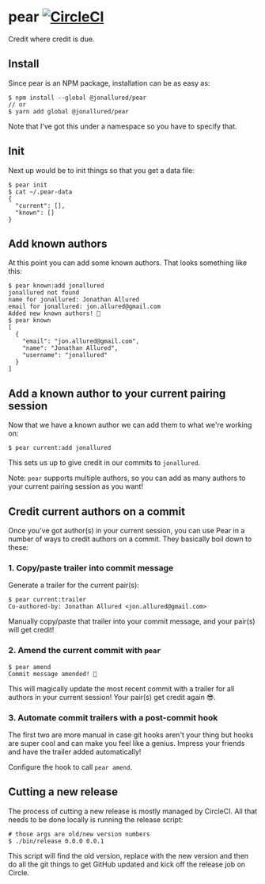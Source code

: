 # pear [![CircleCI][badge]][circleci]

Credit where credit is due.

## Install

Since pear is an NPM package, installation can be as easy as:

```
$ npm install --global @jonallured/pear
// or
$ yarn add global @jonallured/pear
```

Note that I've got this under a namespace so you have to specify that.

## Init

Next up would be to init things so that you get a data file:

```
$ pear init
$ cat ~/.pear-data
{
  "current": [],
  "known": []
}
```

## Add known authors

At this point you can add some known authors. That looks something like this:

```
$ pear known:add jonallured
jonallured not found
name for jonallured: Jonathan Allured
email for jonallured: jon.allured@gmail.com
Added new known authors! 🍐
$ pear known
[
  {
    "email": "jon.allured@gmail.com",
    "name": "Jonathan Allured",
    "username": "jonallured"
  }
]
```

## Add a known author to your current pairing session

Now that we have a known author we can add them to what we're working on:

```
$ pear current:add jonallured
```

This sets us up to give credit in our commits to `jonallured`. 

Note: `pear` supports multiple authors, so you can add as many authors to your current pairing session as you want!

## Credit current authors on a commit

Once you've got author(s) in your current session, you can use Pear in a number of ways to credit authors on a commit. They basically boil down to these:

### 1. Copy/paste trailer into commit message

Generate a trailer for the current pair(s): 

```
$ pear current:trailer
Co-authored-by: Jonathan Allured <jon.allured@gmail.com>
```

Manually copy/paste that trailer into your commit message, and your pair(s) will get credit!

### 2. Amend the current commit with `pear`

```
$ pear amend
Commit message amended! 🍐
```

This will magically update the most recent commit with a trailer for all authors in your current session! Your pair(s) get credit again 😎.

### 3. Automate commit trailers with a post-commit hook

The first two are more manual in case git hooks aren't your thing but hooks are
super cool and can make you feel like a genius. Impress your friends and have
the trailer added automatically!

Configure the hook to call `pear amend`.

## Cutting a new release

The process of cutting a new release is mostly managed by CircleCI. All that
needs to be done locally is running the release script:

```
# those args are old/new version numbers
$ ./bin/release 0.0.0 0.0.1
```

This script will find the old version, replace with the new version and then do
all the git things to get GitHub updated and kick off the release job on Circle.

[badge]: https://circleci.com/gh/jonallured/pear.svg?style=svg
[circleci]: https://circleci.com/gh/jonallured/pear
